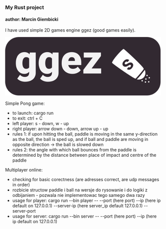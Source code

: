### My Rust project
#### author: Marcin Giembicki

I have used simple 2D games engine ggez (good games easily).

[![ggez logo](ggez-logo-maroon-full.svg)](http://ggez.rs/)

Simple Pong game:
- to launch: cargo run
- to exit: ctrl + C
- left player: s - down, w - up
- right player: arrow down - down, arrow up - up
- rules 1: if upon hitting the ball, paddle is moving in the same y-direction as the ball, the ball is sped up, and if ball and paddle are moving in opposite direction -> the ball is slowed down
- rules 2: the angle with which ball bounces from the paddle is determined by the distance between place of impact and centre of the paddle

Multiplayer online:
- checking for basic corectness (are adresses correct, are udp messages in order)
- rozbicie structow paddle i ball na wersje do rysowanie i do logiki z odbijaniem - pozwala nie implementowac tego samego dwa razy
- usage for player: cargo run --bin player -- --port (here port) --ip (here ip default on 127.0.0.1) --server-ip (here server_ip default 127.0.0.1) --server-port
- usage for server: cargo run --bin server -- --port (here port) --ip (here ip default on 127.0.0.1)